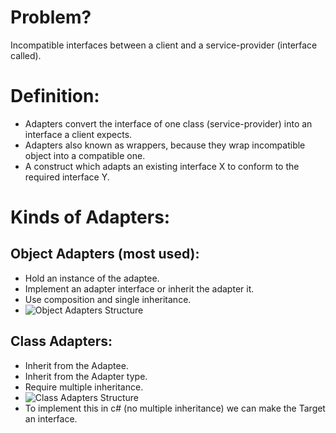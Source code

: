 ﻿# Problem?
Incompatible interfaces between a client and a service-provider (interface called).

# Definition:
 - Adapters convert the interface of one class (service-provider) into an interface a client expects.
 - Adapters also known as wrappers, because they wrap incompatible object into a compatible one.
 - A construct which adapts an existing interface X to conform to the required interface Y.

# Kinds of Adapters:
## Object Adapters (most used):
 - Hold an instance of the adaptee.
 - Implement an adapter interface or inherit the adapter it.
 - Use composition and single inheritance.
 - ![Object Adapters Structure](https://i.imgur.com/Ea4qg1v.png)

## Class Adapters:
 - Inherit from the Adaptee.
 - Inherit from the Adapter type.
 - Require multiple inheritance.
 - ![Class Adapters Structure](https://i.imgur.com/KZYG4hs.png)
 - To implement this in c# (no multiple inheritance) we can make the Target an interface.